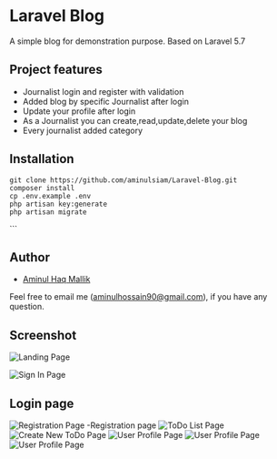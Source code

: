# Laravel Blog

A simple blog for demonstration purpose. Based on Laravel 5.7

## Project features

- Journalist login and register with validation 
- Added blog by specific Journalist after login
- Update your profile after login  
- As a Journalist you can create,read,update,delete your blog
- Every journalist added category

<!-- ## Demo

You can try the live demo : [http://gentle-everglades-40337.herokuapp.com/](http://gentle-everglades-40337.herokuapp.com/)
 -->
 
<!-- ## Demo login info

user: contact@milon.im | password: password

 -->
## Installation

```
git clone https://github.com/aminulsiam/Laravel-Blog.git 
composer install
cp .env.example .env
php artisan key:generate
php artisan migrate
```

<!-- If you want dummy data, then run this-

```
php artisan db:seed --class=DummyDataSeeder
 -->```
<!-- 
## API Endpoints

This projects exposes some API endpoints. You could request those endpoints with the `api_token` passed as query parameters, like this- `/api/tags?api_token=YOUR_API_KEY`. The API key could be obtained from `/api/auth/token` endpoint. Available endpoints are-

```
/api/auth/token
/api/auth/reset-password
/api/auth/change-password

/api/tags
/api/categories
/api/users     // only accessible by admin
/api/posts
``` -->

## Author

- [Aminul Haq Mallik](https://aminulsiam.github.io/)

Feel free to email me (aminulhossain90@gmail.com), if you have any question.

## Screenshot

![Landing Page](/screenshot/ss1.png)

![Sign In Page](/screenshot/ss2.png)
## Login page
![Registration Page](/screenshot/ss3.png)
-Registration page
![ToDo List Page](/screenshot/ss4.png)
![Create New ToDo Page](/screenshot/ss5.png)
![User Profile Page](/screenshot/ss6.png)
![User Profile Page](/screenshot/ss7.png)
![User Profile Page](/screenshot/ss8.png)